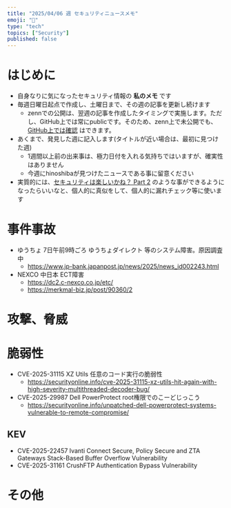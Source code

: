 ```yaml
---
title: "2025/04/06 週 セキュリティニュースメモ"
emoji: "🔖"
type: "tech"
topics: ["Security"]
published: false
---
```


# はじめに
* 自身なりに気になったセキュリティ情報の **私のメモ** です
* 毎週日曜日起点で作成し、土曜日まで、その週の記事を更新し続けます
    * zennでの公開は、翌週の記事を作成したタイミングで実施します。ただし、GitHub上では常にpublicです。そのため、zenn上で未公開でも、[GitHub上では確認](https://github.com/hinoshiba/zenn.dev/tree/main/articles) はできます。
* あくまで、発見した週に記入します(タイトルが近い場合は、最初に見つけた週)
    * 1週間以上前の出来事は、極力日付を入れる気持ちではいますが、確実性はありません
    * 今週にhinoshibaが見つけたニュースである事に留意ください
* 実質的には、[セキュリティは楽しいかね？ Part 2](https://negi.hatenablog.com/) のような事ができるようになったらいいなと、個人的に真似をして、個人的に漏れチェック等に使います

# 事件事故

* ゆうちょ 7日午前9時ごろ ゆうちょダイレクト 等のシステム障害。原因調査中
    * https://www.jp-bank.japanpost.jp/news/2025/news_id002243.html
* NEXCO 中日本 ECT障害
    * https://dc2.c-nexco.co.jp/etc/
    * https://merkmal-biz.jp/post/90360/2

# 攻撃、脅威

# 脆弱性
* CVE-2025-31115 XZ Utils 任意のコード実行の脆弱性
    * https://securityonline.info/cve-2025-31115-xz-utils-hit-again-with-high-severity-multithreaded-decoder-bug/
* CVE-2025-29987 Dell PowerProtect root権限でのこーどじっこう
    * https://securityonline.info/unpatched-dell-powerprotect-systems-vulnerable-to-remote-compromise/

## KEV
* CVE-2025-22457 Ivanti Connect Secure, Policy Secure and ZTA Gateways Stack-Based Buffer Overflow Vulnerability
* CVE-2025-31161 CrushFTP Authentication Bypass Vulnerability


# その他
